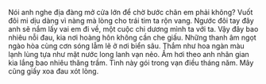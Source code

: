 Nói anh nghe địa đàng mở cửa lớn để chờ bước chân em phải không?
Vuốt đôi mi dịu dàng vì nàng mà lòng cho trái tim ta rộn vang. Ngước đôi tay đây anh sẽ nắm lấy vai em đi về, một cuộc chi dương mình ta với ta. Vậy đây bao nhiêu nỗi đau, kia nơi hoàng hôn không cần che giấu. Những thanh âm ngọt ngào hòa cùng cơn sóng lẫm lẽ ở nơi biển sâu.
Thắm như hoa ngàn màu lạnh lùng tựa như mặt nước long lanh vạn nẻo. Ấm hơi theo anh nhân gian kia lắng bao nhiêu thăng trầm. Tình này gói trong vạn điều tháng năm.
Mây cũng giấy xoa đau xót lòng.
